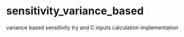 # sensitivity_variance_based
variance based sensitivity try and C inputs calculation implementation
